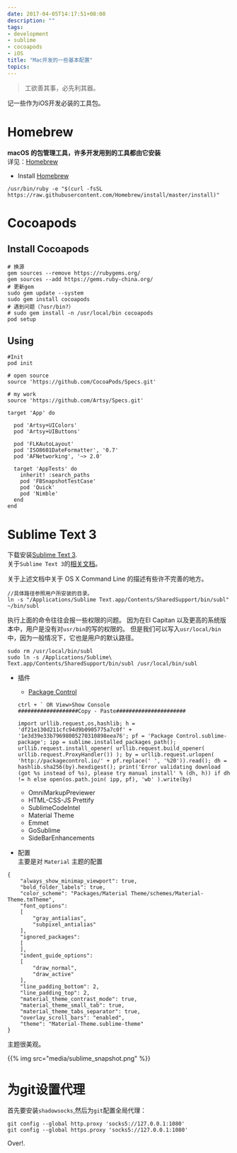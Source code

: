 ```yaml
---
date: 2017-04-05T14:17:51+08:00
description: ""
tags:
- development
- sublime
- cocoapods
- iOS
title: "Mac开发的一些基本配置"
topics:
---
```

>工欲善其事，必先利其器。

记一些作为iOS开发必装的工具包。
# Homebrew
**macOS 的包管理工具，许多开发用到的工具都由它安装**</br>
详见：[Homebrew](https://brew.sh/)

- Install [Homebrew](https://brew.sh/)

```
/usr/bin/ruby -e "$(curl -fsSL https://raw.githubusercontent.com/Homebrew/install/master/install)"
```

# Cocoapods

## Install Cocoapods
```
# 换源
gem sources --remove https://rubygems.org/
gem sources --add https://gems.ruby-china.org/
# 更新gem
sudo gem update --system
sudo gem install cocoapods
# 遇到问题（?usr/bin?）
# sudo gem install -n /usr/local/bin cocoapods
pod setup
```

## Using
```
#Init
pod init

# open source
source 'https://github.com/CocoaPods/Specs.git'

# my work
source 'https://github.com/Artsy/Specs.git'

target 'App' do

  pod 'Artsy+UIColors'
  pod 'Artsy+UIButtons'

  pod 'FLKAutoLayout'
  pod 'ISO8601DateFormatter', '0.7'
  pod 'AFNetworking', '~> 2.0'

  target 'AppTests' do
    inherit! :search_paths
    pod 'FBSnapshotTestCase'
    pod 'Quick'
    pod 'Nimble'
  end
end
```

# Sublime Text 3
下载安装[Sublime Text 3](https://www.sublimetext.com/3).</br>
关于`Sublime Text 3`的[相关文档](http://feliving.github.io/Sublime-Text-3-Documentation/)。

关于上述文档中关于 OS X Command Line 的描述有些许不完善的地方。
```
//具体路径参照用户所安装的目录。
ln -s "/Applications/Sublime Text.app/Contents/SharedSupport/bin/subl" ~/bin/subl
```
执行上面的命令往往会报一些权限的问题。
因为在EI Capitan 以及更高的系统版本中，用户是没有对`usr/bin`的写的权限的。
但是我们可以写入`usr/local/bin`中，因为一般情况下，它也是用户的默认路径。

```
sudo rm /usr/local/bin/subl
sudo ln -s /Applications/Sublime\ Text.app/Contents/SharedSupport/bin/subl /usr/local/bin/subl
```

- 插件
	+ [Package Control](https://packagecontrol.io)

	```
	ctrl + ` OR View>Show Console
	###################Copy - Paste######################
	
	import urllib.request,os,hashlib; h = 'df21e130d211cfc94d9b0905775a7c0f' + '1e3d39e33b79698005270310898eea76'; pf = 'Package Control.sublime-package'; ipp = sublime.installed_packages_path(); urllib.request.install_opener( urllib.request.build_opener( urllib.request.ProxyHandler()) ); by = urllib.request.urlopen( 'http://packagecontrol.io/' + pf.replace(' ', '%20')).read(); dh = hashlib.sha256(by).hexdigest(); print('Error validating download (got %s instead of %s), please try manual install' % (dh, h)) if dh != h else open(os.path.join( ipp, pf), 'wb' ).write(by)
	```
	+ OmniMarkupPreviewer
	+ HTML-CSS-JS Prettify
	+ SublimeCodeIntel
	+ Material Theme
	+ Emmet
	+ GoSublime
	+ SideBarEnhancements
- 配置</br>
主要是对 `Material` 主题的配置
```
{
	"always_show_minimap_viewport": true,
	"bold_folder_labels": true,
	"color_scheme": "Packages/Material Theme/schemes/Material-Theme.tmTheme",
	"font_options":
	[
		"gray_antialias",
		"subpixel_antialias"
	],
	"ignored_packages":
	[
	],
	"indent_guide_options":
	[
		"draw_normal",
		"draw_active"
	],
	"line_padding_bottom": 2,
	"line_padding_top": 2,
	"material_theme_contrast_mode": true,
	"material_theme_small_tab": true,
	"material_theme_tabs_separator": true,
	"overlay_scroll_bars": "enabled",
	"theme": "Material-Theme.sublime-theme"
}
```
主题很美观。

{{% img src="media/sublime_snapshot.png" %}}

# 为git设置代理

首先要安装`shadowsocks`,然后为`git`配置全局代理：
```
git config --global http.proxy 'socks5://127.0.0.1:1080'
git config --global https.proxy 'socks5://127.0.0.1:1080'
```
Over!.
